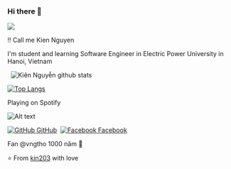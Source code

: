 ### Hi there 👋
  
![](https://komarev.com/ghpvc/?username=kin203&color=red)
 
!! Call me Kien Nguyen

​I'm student and learning Software Engineer in Electric Power University in Hanoi, Vietnam
  
 
​![​Kiên Nguyễn github stats​](https://github-readme-stats.vercel.app/api?username=kin203&show_icons=true&theme=radical) 
 
 ​[![​Top Langs​](https://github-readme-stats.vercel.app/api/top-langs/?username=kin203)](https://github.com/kin203/github-readme-stats)
 
 ​Playing on Spotify 
 
![Alt text](https://spotify-recently-played-readme.vercel.app/api?user=21v6wskm6t7eikp77f44rvrhi&unique={true|1|on|yes})

[​![GitHub​](https://i.stack.imgur.com/tskMh.png) GitHub](https://github.com/kin203)  [​![Facebook​](http://i.imgur.com/fep1WsG.png) Facebook](https://facebook.com/nk203)

Fan @vngtho 1000 năm 🌝

​⭐️ From [​kin203​](https://github.com/kin203) with love
